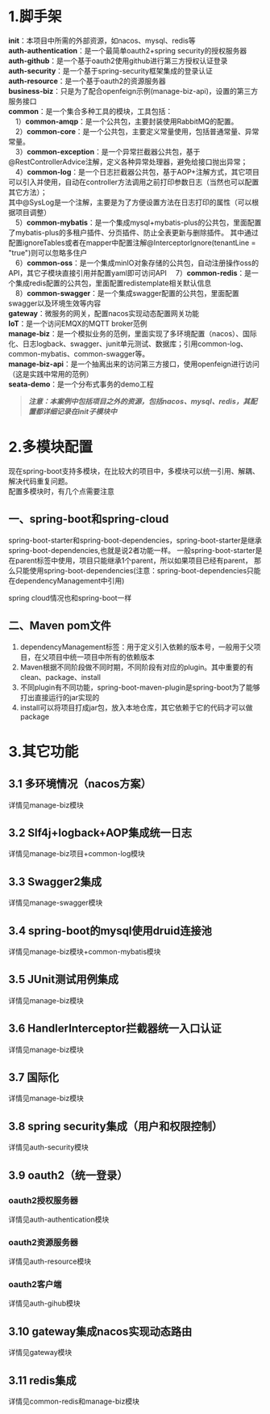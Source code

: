 # 1.脚手架
**init**：本项目中所需的外部资源，如nacos、mysql、redis等  
**auth-authentication**：是一个最简单oauth2+spring security的授权服务器  
**auth-github**：是一个基于oauth2使用github进行第三方授权认证登录  
**auth-security**：是一个基于spring-security框架集成的登录认证  
**auth-resource**：是一个基于oauth2的资源服务器  
**business-biz**：只是为了配合openfeign示例(manage-biz-api)，设置的第三方服务接口  
**common**：是一个集合多种工具的模块，工具包括：   
&ensp;&ensp;1）**common-amqp**：是一个公共包，主要封装使用RabbitMQ的配置。  
&ensp;&ensp;2）**common-core**：是一个公共包，主要定义常量使用，包括普通常量、异常常量。  
&ensp;&ensp;3）**common-exception**：是一个异常拦截器公共包，基于@RestControllerAdvice注解，定义各种异常处理器，避免给接口抛出异常；  
&ensp;&ensp;4）**common-log**：是一个日志拦截器公共包，基于AOP+注解方式，其它项目可以引入并使用，自动在controller方法调用之前打印参数日志（当然也可以配置其它方法）；  
其中@SysLog是一个注解，主要是为了方便设置方法在日志打印的属性（可以根据项目调整）  
&ensp;&ensp;5）**common-mybatis**：是一个集成mysql+mybatis-plus的公共包，里面配置了mybatis-plus的多租户插件、分页插件、防止全表更新与删除插件。
其中通过配置ignoreTables或者在mapper中配置注解@InterceptorIgnore(tenantLine = "true")则可以忽略多住户    
&ensp;&ensp;6）**common-oss**：是一个集成minIO对象存储的公共包，自动注册操作oss的API，其它子模块直接引用并配置yaml即可访问API
&ensp;&ensp;7）**common-redis**：是一个集成redis配置的公共包，里面配置redistemplate相关默认信息  
&ensp;&ensp;8）**common-swagger**：是一个集成swagger配置的公共包，里面配置swagger以及环境生效等内容  
**gateway**：微服务的网关，配置nacos实现动态配置网关功能  
**IoT**：是一个访问EMQX的MQTT broker范例  
**manage-biz**：是一个模拟业务的范例，里面实现了多环境配置（nacos）、国际化、日志logback、swagger、junit单元测试、数据库；引用common-log、common-mybatis、common-swagger等。  
**manage-biz-api**：是一个抽离出来的访问第三方接口，使用openfeign进行访问（这是实践中常用的范例）  
**seata-demo**：是一个分布式事务的demo工程

> **_注意：本案例中包括项目之外的资源，包括nacos、mysql、redis，其配置都详细记录在init子模块中_**


# 2.多模块配置
现在spring-boot支持多模块，在比较大的项目中，多模块可以统一引用、解耦、解决代码重复问题。  
配置多模块时，有几个点需要注意
## 一、spring-boot和spring-cloud
spring-boot-starter和spring-boot-dependencies，spring-boot-starter是继承spring-boot-dependencies,也就是说2者功能一样。
一般spring-boot-starter是在parent标签中使用，项目只能继承1个parent，所以如果项目已经有parent，
那么只能使用spring-boot-dependencies(注意：spring-boot-dependencies只能在dependencyManagement中引用)

spring cloud情况也和spring-boot一样

## 二、Maven pom文件
1. dependencyManagement标签：用于定义引入依赖的版本号，一般用于父项目，在父项目中统一项目中所有的依赖版本
2. Maven根据不同阶段做不同时期，不同阶段有对应的plugin。其中重要的有clean、package、install
3. 不同plugin有不同功能，spring-boot-maven-plugin是spring-boot为了能够打出直接运行的jar实现的
4. install可以将项目打成jar包，放入本地仓库，其它依赖于它的代码才可以做package

# 3.其它功能

## 3.1 多环境情况（nacos方案）
详情见manage-biz模块

## 3.2 Slf4j+logback+AOP集成统一日志
详情见manage-biz项目+common-log模块

## 3.3 Swagger2集成
详情见manage-swagger模块

## 3.4 spring-boot的mysql使用druid连接池
详情见manage-biz模块+common-mybatis模块

## 3.5 JUnit测试用例集成
详情见manage-biz模块

## 3.6 HandlerInterceptor拦截器统一入口认证
详情见manage-biz模块

## 3.7 国际化
详情见manage-biz模块

## 3.8 spring security集成（用户和权限控制）
详情见auth-security模块

## 3.9 oauth2（统一登录）
### oauth2授权服务器
详情见auth-authentication模块

### oauth2资源服务器
详情见auth-resource模块

### oauth2客户端
详情见auth-gihub模块

## 3.10 gateway集成nacos实现动态路由
详情见gateway模块

## 3.11 redis集成
详情见common-redis和manage-biz模块